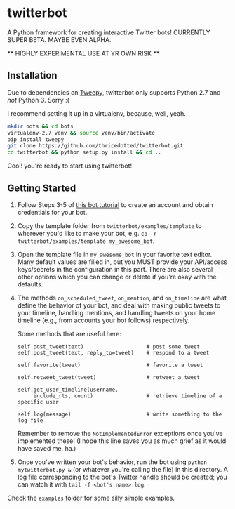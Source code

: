 # twitterbot

A Python framework for creating interactive Twitter bots! CURRENTLY SUPER BETA. MAYBE EVEN ALPHA.

** HIGHLY EXPERIMENTAL USE AT YR OWN RISK **

## Installation

Due to dependencies on [Tweepy](https://github.com/tweepy/tweepy), twitterbot only supports Python 2.7 and *not*
Python 3. Sorry :(

I recommend setting it up in a virtualenv, because, well, yeah.

``` bash
mkdir bots && cd bots
virtualenv-2.7 venv && source venv/bin/activate
pip install tweepy
git clone https://github.com/thricedotted/twitterbot.git
cd twitterbot && python setup.py install && cd ..
```

Cool! you're ready to start using twitterbot!


## Getting Started

1. Follow Steps 3-5 of [this bot
   tutorial](http://blog.boodoo.co/how-to-make-an-_ebooks/) to create an
   account and obtain credentials for your bot.

2. Copy the template folder from `twitterbot/examples/template` to wherever
   you'd like to make your bot, e.g. `cp -r twitterbot/examples/template
   my_awesome_bot`.

3. Open the template file in `my_awesome_bot` in your favorite text editor.
   Many default values are filled in, but you MUST provide your API/access
   keys/secrets in the configuration in this part. There are also several
   other options which you can change or delete if you're okay with the
   defaults.

4. The methods `on_scheduled_tweet`, `on_mention`, and `on_timeline` are what
   define the behavior of your bot, and deal with making public tweets to your
   timeline, handling mentions, and handling tweets on your home timeline
   (e.g., from accounts your bot follows) respectively.

   Some methods that are useful here:
   ```
   self.post_tweet(text)                    # post some tweet
   self.post_tweet(text, reply_to=tweet)    # respond to a tweet

   self.favorite(tweet)                     # favorite a tweet

   self.retweet_tweet(tweet)                # retweet a tweet

   self.get_user_timeline(username, 
        include_rts, count)                 # retrieve timeline of a specific user

   self.log(message)                        # write something to the log file
   ```

   Remember to remove the `NotImplementedError` exceptions once you've
   implemented these! (I hope this line saves you as much grief as it would
   have saved me, ha.)

5. Once you've written your bot's behavior, run the bot using `python
   mytwitterbot.py &` (or whatever you're calling the file) in this directory.
   A log file corresponding to the bot's Twitter handle should be created; you
   can watch it with `tail -f <bot's name>.log`.

Check the `examples` folder for some silly simple examples.
